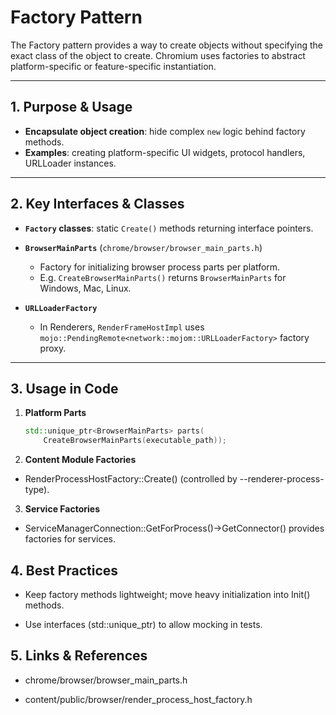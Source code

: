 # Factory Pattern

The Factory pattern provides a way to create objects without specifying the exact class of the object to create. Chromium uses factories to abstract platform-specific or feature-specific instantiation.

---

## 1. Purpose & Usage

- **Encapsulate object creation**: hide complex `new` logic behind factory methods.
- **Examples**: creating platform-specific UI widgets, protocol handlers, URLLoader instances.

---

## 2. Key Interfaces & Classes

- **`Factory` classes**: static `Create()` methods returning interface pointers.

- **`BrowserMainParts`** (`chrome/browser/browser_main_parts.h`)
  - Factory for initializing browser process parts per platform.
  - E.g. `CreateBrowserMainParts()` returns `BrowserMainParts` for Windows, Mac, Linux.

- **`URLLoaderFactory`**
  - In Renderers, `RenderFrameHostImpl` uses `mojo::PendingRemote<network::mojom::URLLoaderFactory>` factory proxy.

---

## 3. Usage in Code

1. **Platform Parts**
   ```cpp
   std::unique_ptr<BrowserMainParts> parts(
       CreateBrowserMainParts(executable_path));
   ```

2. **Content Module Factories**

  - RenderProcessHostFactory::Create() (controlled by --renderer-process-type).

3. **Service Factories**

  - ServiceManagerConnection::GetForProcess()->GetConnector() provides factories for services.

## 4. Best Practices

- Keep factory methods lightweight; move heavy initialization into Init() methods.

- Use interfaces (std::unique_ptr<MyInterface>) to allow mocking in tests.

## 5. Links & References

- chrome/browser/browser_main_parts.h

- content/public/browser/render_process_host_factory.h
